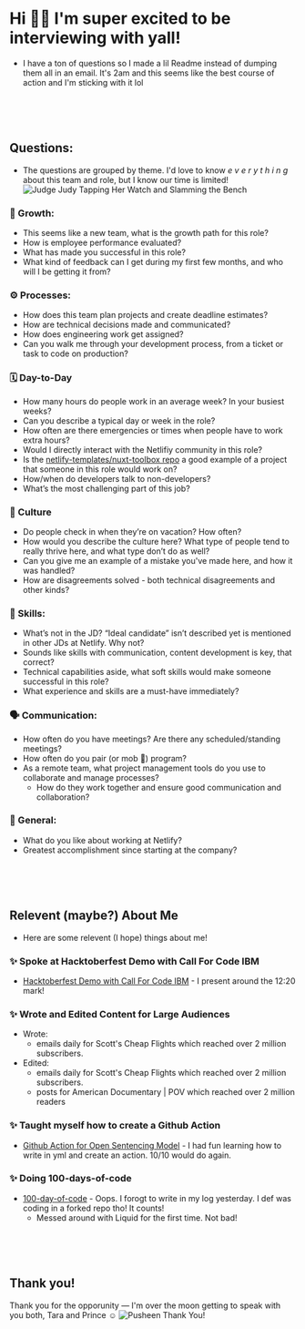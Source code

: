 # Hi 👋🏾 I'm super excited to be interviewing with yall!
- I have a ton of questions so I made a lil Readme instead of dumping them all in an email. It's 2am and this seems like the best course of action and I'm sticking with it lol

<br>
<br>
<br>

## Questions:
- The questions are grouped by theme. I'd love to know _e v e r y t h i n g_ about this team and role, but I know our time is limited!
![Judge Judy Tapping Her Watch and Slamming the Bench](https://media.giphy.com/media/JzOyy8vKMCwvK/giphy.gif)


### 🌱 Growth:
- This seems like a new team, what is the growth path for this role?
- How is employee performance evaluated?
- What has made you successful in this role?
- What kind of feedback can I get during my first few months, and who will I be getting it from?
### ⚙️ Processes:
- How does this team plan projects and create deadline estimates?
- How are technical decisions made and communicated?
- How does engineering work get assigned?
- Can you walk me through your development process, from a ticket or task to code on production?
### 🗓 Day-to-Day
- How many hours do people work in an average week? In your busiest weeks?
- Can you describe a typical day or week in the role?
- How often are there emergencies or times when people have to work extra hours?
- Would I directly interact with the Netlifiy community in this role?
- Is the [netlify-templates/nuxt-toolbox repo](https://github.com/netlify-templates/nuxt-toolbox) a good example of a project that someone in this role would work on?
- How/when do developers talk to non-developers?
- What’s the most challenging part of this job?
### 👥 Culture
- Do people check in when they’re on vacation? How often?
- How would you describe the culture here? What type of people tend to really thrive here, and what type don’t do as well?
- Can you give me an example of a mistake you've made here, and how it was handled?
- How are disagreements solved - both technical disagreements and other kinds?
### 🍳 Skills:
- What’s not in the JD? “Ideal candidate” isn’t described yet is mentioned in other JDs at Netlify. Why not?
- Sounds like skills with communication, content development is key, that correct?
- Technical capabilities aside, what soft skills would make someone successful in this role?
- What experience and skills are a must-have immediately?
### 🗣 Communication:
- How often do you have meetings? Are there any scheduled/standing meetings?
- How often do you pair (or mob 👀) program?
- As a remote team, what project management tools do you use to collaborate and manage processes?
  - How do they work together and ensure good communication and collaboration?
### 🥳 General:
- What do you like about working at Netlify?
- Greatest accomplishment since starting at the company?

<br>
<br>
<br>

## Relevent (maybe?) About Me
- Here are some relevent (I hope) things about me!


### ✨ Spoke at Hacktoberfest Demo with Call For Code IBM
- [Hacktoberfest Demo with Call For Code IBM](https://www.crowdcast.io/e/hacktoberfest-demo-day/1) - I present around the 12:20 mark!
### ✨ Wrote and Edited Content for Large Audiences
- Wrote: 
  -  emails daily for Scott's Cheap Flights which reached over 2 million subscribers.
- Edited:
  -  emails daily for Scott's Cheap Flights which reached over 2 million subscribers.
  -  posts for American Documentary | POV which reached over 2 million readers
### ✨ Taught myself how to create a Github Action
- [Github Action for Open Sentencing Model](https://github.com/Call-for-Code-for-Racial-Justice/Open-Sentencing-Model/commit/ce67e8058dbafc31d7143a2c6b1a64e78250dee6) - I had fun learning how to write in yml and create an action. 10/10 would do again.
### ✨ Doing 100-days-of-code
- [100-day-of-code](https://github.com/sadiejay/100-days-of-code) - Oops. I forogt to write in my log yesterday. I def was coding in a forked repo tho! It counts!
  - Messed around with Liquid for the first time. Not bad!  


<br>
<br>
<br>

## Thank you!
Thank you for the opporunity — I'm over the moon getting to speak with you both, Tara and Prince ☺️
![Pusheen Thank You!](https://media.giphy.com/media/IvTIFDvulINIA/giphy.gif)
